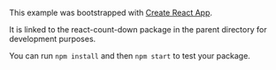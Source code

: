 This example was bootstrapped with [Create React App](https://github.com/facebook/create-react-app).

It is linked to the react-count-down package in the parent directory for development purposes.

You can run `npm install` and then `npm start` to test your package.
